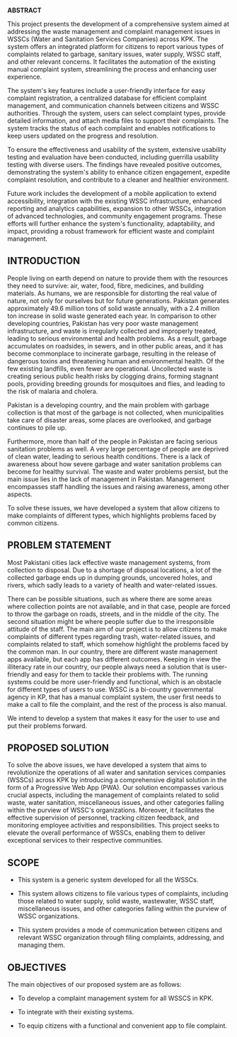 **ABSTRACT**

This project presents the development of a comprehensive system aimed at
addressing the waste management and complaint management issues in WSSCs
(Water and Sanitation Services Companies) across KPK. The system offers
an integrated platform for citizens to report various types of
complaints related to garbage, sanitary issues, water supply, WSSC
staff, and other relevant concerns. It facilitates the automation of the
existing manual complaint system, streamlining the process and enhancing
user experience.

The system\'s key features include a user-friendly interface for easy
complaint registration, a centralized database for efficient complaint
management, and communication channels between citizens and WSSC
authorities. Through the system, users can select complaint types,
provide detailed information, and attach media files to support their
complaints. The system tracks the status of each complaint and enables
notifications to keep users updated on the progress and resolution.

To ensure the effectiveness and usability of the system, extensive
usability testing and evaluation have been conducted, including
guerrilla usability testing with diverse users. The findings have
revealed positive outcomes, demonstrating the system\'s ability to
enhance citizen engagement, expedite complaint resolution, and
contribute to a cleaner and healthier environment.

Future work includes the development of a mobile application to extend
accessibility, integration with the existing WSSC infrastructure,
enhanced reporting and analytics capabilities, expansion to other WSSCs,
integration of advanced technologies, and community engagement programs.
These efforts will further enhance the system\'s functionality,
adaptability, and impact, providing a robust framework for efficient
waste and complaint management.

##  **INTRODUCTION**

People living on earth depend on nature to provide them with the
resources they need to survive: air, water, food, fibre, medicines, and
building materials. As humans, we are responsible for distorting the
real value of nature, not only for ourselves but for future generations.
Pakistan generates approximately 49.6 million tons of solid waste
annually, with a 2.4 million ton increase in solid waste generated each
year. In comparison to other developing countries, Pakistan has very
poor waste management infrastructure, and waste is irregularly collected
and improperly treated, leading to serious environmental and health
problems. As a result, garbage accumulates on roadsides, in sewers, and
in other public areas, and it has become commonplace to incinerate
garbage, resulting in the release of dangerous toxins and threatening
human and environmental health. Of the few existing landfills, even
fewer are operational. Uncollected waste is creating serious public
health risks by clogging drains, forming stagnant pools, providing
breeding grounds for mosquitoes and flies, and leading to the risk of
malaria and cholera.

Pakistan is a developing country, and the main problem with garbage
collection is that most of the garbage is not collected, when
municipalities take care of disaster areas, some places are overlooked,
and garbage continues to pile up.

Furthermore, more than half of the people in Pakistan are facing serious
sanitation problems as well. A very large percentage of people are
deprived of clean water, leading to serious health conditions. There is
a lack of awareness about how severe garbage and water sanitation
problems can become for healthy survival. The waste and water problems
persist, but the main issue lies in the lack of management in Pakistan.
Management encompasses staff handling the issues and raising awareness,
among other aspects.

To solve these issues, we have developed a system that allow citizens to
make complaints of different types, which highlights problems faced by
common citizens.

## **PROBLEM STATEMENT**

Most Pakistani cities lack effective waste management systems, from
collection to disposal. Due to a shortage of disposal locations, a lot
of the collected garbage ends up in dumping grounds, uncovered holes,
and rivers, which sadly leads to a variety of health and water-related
issues.

There can be possible situations, such as where there are some areas
where collection points are not available, and in that case, people are
forced to throw the garbage on roads, streets, and in the middle of the
city. The second situation might be where people suffer due to the
irresponsible attitude of the staff. The main aim of our project is to
allow citizens to make complaints of different types regarding trash,
water-related issues, and complaints related to staff, which somehow
highlight the problems faced by the common man. In our country, there
are different waste management apps available, but each app has
different outcomes. Keeping in view the illiteracy rate in our country,
our people always need a solution that is user-friendly and easy for
them to tackle their problems with. The running systems could be more
user-friendly and functional, which is an obstacle for different types
of users to use. WSSC is a bi-country governmental agency in KP, that
has a manual complaint system, the user first needs to make a call to
file the complaint, and the rest of the process is also manual.

We intend to develop a system that makes it easy for the user to use and
put their problems forward.

## **PROPOSED SOLUTION** 

To solve the above issues, we have developed a system that aims to
revolutionize the operations of all water and sanitation services
companies (WSSCs) across KPK by introducing a comprehensive digital
solution in the form of a Progressive Web App (PWA). Our solution
encompasses various crucial aspects, including the management of
complaints related to solid waste, water sanitation, miscellaneous
issues, and other categories falling within the purview of WSSC's
organizations. Moreover, it facilitates the effective supervision of
personnel, tracking citizen feedback, and monitoring employee activities
and responsibilities. This project seeks to elevate the overall
performance of WSSCs, enabling them to deliver exceptional services to
their respective communities.

## **SCOPE**

-   This system is a generic system developed for all the WSSCs.

-   This system allows citizens to file various types of complaints,
    including those related to water supply, solid waste, wastewater,
    WSSC staff, miscellaneous issues, and other categories falling
    within the purview of WSSC organizations.

-   This system provides a mode of communication between citizens and
    relevant WSSC organization through filing complaints, addressing,
    and managing them.

## 

##  **OBJECTIVES**

The main objectives of our proposed system are as follows:

-   To develop a complaint management system for all WSSCS in KPK.

-   To integrate with their existing systems.

-   To equip citizens with a functional and convenient app to file
    complaint.
